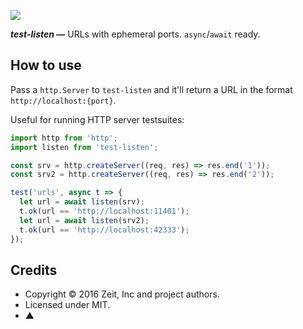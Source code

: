 ![](https://cldup.com/xkoIJR2s2f.svg)

_**test-listen —**_ URLs with ephemeral ports. `async`/`await` ready.

## How to use

Pass a `http.Server` to `test-listen` and it'll return a URL in the format `http://localhost:{port}`.

Useful for running HTTP server testsuites:

```js
import http from 'http';
import listen from 'test-listen';

const srv = http.createServer((req, res) => res.end('1'));
const srv2 = http.createServer((req, res) => res.end('2'));

test('urls', async t => {
  let url = await listen(srv);
  t.ok(url == 'http://localhost:11401');
  let url = await listen(srv2);
  t.ok(url == 'http://localhost:42333');
});
```

## Credits

- Copyright © 2016 Zeit, Inc and project authors.
- Licensed under MIT.
- ▲
